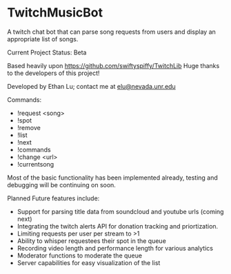 # TwitchMusicBot
A twitch chat bot that can parse song requests from users and display an appropriate list of songs.

Current Project Status: Beta

Based heavily upon https://github.com/swiftyspiffy/TwitchLib Huge thanks to the developers of this project!

Developed by Ethan Lu; contact me at elu@nevada.unr.edu

Commands:

- !request \<song\>
- !spot
- !remove
- !list
- !next
- !commands
- !change \<url\>
- !currentsong

Most of the basic functionality has been implemented already, testing and debugging will be continuing on soon.

Planned Future features include:

- Support for parsing title data from soundcloud and youtube urls (coming next)
- Integrating the twitch alerts API for donation tracking and priortization.
- Limiting requests per user per stream to >1
- Ability to whisper requestees their spot in the queue
- Recording video length and performance length for various analytics
- Moderator functions to moderate the queue
- Server capabilities for easy visualization of the list

